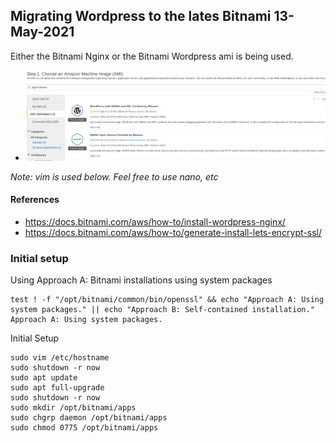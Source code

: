 ## Migrating Wordpress to the lates Bitnami 13-May-2021

Either the Bitnami Nginx or the Bitnami Wordpress ami is being used.

* ![bitnami images](screenshots/nginx_bitnami.png) 

*Note: vim is used below.  Feel free to use nano, etc*

#### References
* https://docs.bitnami.com/aws/how-to/install-wordpress-nginx/
* https://docs.bitnami.com/aws/how-to/generate-install-lets-encrypt-ssl/

### Initial setup

Using Approach A: Bitnami installations using system packages
```
test ! -f "/opt/bitnami/common/bin/openssl" && echo "Approach A: Using system packages." || echo "Approach B: Self-contained installation."
Approach A: Using system packages.
```

Initial Setup
```
sudo vim /etc/hostname
sudo shutdown -r now
sudo apt update
sudo apt full-upgrade
sudo shutdown -r now
sudo mkdir /opt/bitnami/apps
sudo chgrp daemon /opt/bitnami/apps
sudo chmod 0775 /opt/bitnami/apps
```

